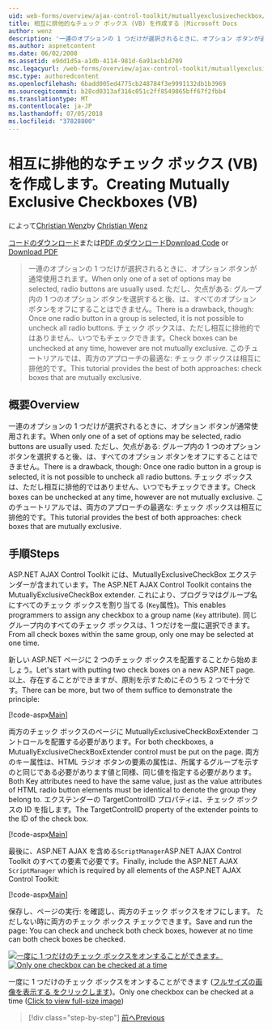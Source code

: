 ```yaml
---
uid: web-forms/overview/ajax-control-toolkit/mutuallyexclusivecheckbox/creating-mutually-exclusive-checkboxes-vb
title: 相互に排他的なチェック ボックス (VB) を作成する |Microsoft Docs
author: wenz
description: '一連のオプションの 1 つだけが選択されるときに、オプション ボタンが通常使用されます。 ただし、欠点がある: グループ内の 1 つのオプション ボタンを選択すると、.'
ms.author: aspnetcontent
ms.date: 06/02/2008
ms.assetid: e9dd1d5a-a1db-4114-981d-6a91acb1d709
msc.legacyurl: /web-forms/overview/ajax-control-toolkit/mutuallyexclusivecheckbox/creating-mutually-exclusive-checkboxes-vb
msc.type: authoredcontent
ms.openlocfilehash: 6badd005ed4775cb248784f3e9991132db1b3969
ms.sourcegitcommit: b28cd0313af316c051c2ff8549865bff67f2fbb4
ms.translationtype: MT
ms.contentlocale: ja-JP
ms.lasthandoff: 07/05/2018
ms.locfileid: "37828800"
---
```

<a name="creating-mutually-exclusive-checkboxes-vb"></a><span data-ttu-id="e5f8a-104">相互に排他的なチェック ボックス (VB) を作成します。</span><span class="sxs-lookup"><span data-stu-id="e5f8a-104">Creating Mutually Exclusive Checkboxes (VB)</span></span>
====================
<span data-ttu-id="e5f8a-105">によって[Christian Wenz](https://github.com/wenz)</span><span class="sxs-lookup"><span data-stu-id="e5f8a-105">by [Christian Wenz](https://github.com/wenz)</span></span>

<span data-ttu-id="e5f8a-106">[コードのダウンロード](http://download.microsoft.com/download/9/3/f/93f8daea-bebd-4821-833b-95205389c7d0/MutuallyExclusiveCheckBox0.vb.zip)または[PDF のダウンロード](http://download.microsoft.com/download/b/6/a/b6ae89ee-df69-4c87-9bfb-ad1eb2b23373/mutuallyexclusivecheckbox0VB.pdf)</span><span class="sxs-lookup"><span data-stu-id="e5f8a-106">[Download Code](http://download.microsoft.com/download/9/3/f/93f8daea-bebd-4821-833b-95205389c7d0/MutuallyExclusiveCheckBox0.vb.zip) or [Download PDF](http://download.microsoft.com/download/b/6/a/b6ae89ee-df69-4c87-9bfb-ad1eb2b23373/mutuallyexclusivecheckbox0VB.pdf)</span></span>

> <span data-ttu-id="e5f8a-107">一連のオプションの 1 つだけが選択されるときに、オプション ボタンが通常使用されます。</span><span class="sxs-lookup"><span data-stu-id="e5f8a-107">When only one of a set of options may be selected, radio buttons are usually used.</span></span> <span data-ttu-id="e5f8a-108">ただし、欠点がある: グループ内の 1 つのオプション ボタンを選択すると後、は、すべてのオプション ボタンをオフにすることはできません。</span><span class="sxs-lookup"><span data-stu-id="e5f8a-108">There is a drawback, though: Once one radio button in a group is selected, it is not possible to uncheck all radio buttons.</span></span> <span data-ttu-id="e5f8a-109">チェック ボックスは、ただし相互に排他的ではありません、いつでもチェックできます。</span><span class="sxs-lookup"><span data-stu-id="e5f8a-109">Check boxes can be unchecked at any time, however are not mutually exclusive.</span></span> <span data-ttu-id="e5f8a-110">このチュートリアルでは、両方のアプローチの最適な: チェック ボックスは相互に排他的です。</span><span class="sxs-lookup"><span data-stu-id="e5f8a-110">This tutorial provides the best of both approaches: check boxes that are mutually exclusive.</span></span>


## <a name="overview"></a><span data-ttu-id="e5f8a-111">概要</span><span class="sxs-lookup"><span data-stu-id="e5f8a-111">Overview</span></span>

<span data-ttu-id="e5f8a-112">一連のオプションの 1 つだけが選択されるときに、オプション ボタンが通常使用されます。</span><span class="sxs-lookup"><span data-stu-id="e5f8a-112">When only one of a set of options may be selected, radio buttons are usually used.</span></span> <span data-ttu-id="e5f8a-113">ただし、欠点がある: グループ内の 1 つのオプション ボタンを選択すると後、は、すべてのオプション ボタンをオフにすることはできません。</span><span class="sxs-lookup"><span data-stu-id="e5f8a-113">There is a drawback, though: Once one radio button in a group is selected, it is not possible to uncheck all radio buttons.</span></span> <span data-ttu-id="e5f8a-114">チェック ボックスは、ただし相互に排他的ではありません、いつでもチェックできます。</span><span class="sxs-lookup"><span data-stu-id="e5f8a-114">Check boxes can be unchecked at any time, however are not mutually exclusive.</span></span> <span data-ttu-id="e5f8a-115">このチュートリアルでは、両方のアプローチの最適な: チェック ボックスは相互に排他的です。</span><span class="sxs-lookup"><span data-stu-id="e5f8a-115">This tutorial provides the best of both approaches: check boxes that are mutually exclusive.</span></span>

## <a name="steps"></a><span data-ttu-id="e5f8a-116">手順</span><span class="sxs-lookup"><span data-stu-id="e5f8a-116">Steps</span></span>

<span data-ttu-id="e5f8a-117">ASP.NET AJAX Control Toolkit には、MutuallyExclusiveCheckBox エクステンダーが含まれています。</span><span class="sxs-lookup"><span data-stu-id="e5f8a-117">The ASP.NET AJAX Control Toolkit contains the MutuallyExclusiveCheckBox extender.</span></span> <span data-ttu-id="e5f8a-118">これにより、プログラマはグループ名にすべてのチェック ボックスを割り当てる (`Key`属性)。</span><span class="sxs-lookup"><span data-stu-id="e5f8a-118">This enables programmers to assign any checkbox to a group name (`Key` attribute).</span></span> <span data-ttu-id="e5f8a-119">同じグループ内のすべてのチェック ボックスは、1 つだけを一度に選択できます。</span><span class="sxs-lookup"><span data-stu-id="e5f8a-119">From all check boxes within the same group, only one may be selected at one time.</span></span>

<span data-ttu-id="e5f8a-120">新しい ASP.NET ページに 2 つのチェック ボックスを配置することから始めましょう。</span><span class="sxs-lookup"><span data-stu-id="e5f8a-120">Let's start with putting two check boxes on a new ASP.NET page.</span></span> <span data-ttu-id="e5f8a-121">以上、存在することができますが、原則を示すためにそのうち 2 つで十分です。</span><span class="sxs-lookup"><span data-stu-id="e5f8a-121">There can be more, but two of them suffice to demonstrate the principle:</span></span>

[!code-aspx[Main](creating-mutually-exclusive-checkboxes-vb/samples/sample1.aspx)]

<span data-ttu-id="e5f8a-122">両方のチェック ボックスのページに MutuallyExclusiveCheckBoxExtender コントロールを配置する必要があります。</span><span class="sxs-lookup"><span data-stu-id="e5f8a-122">For both checkboxes, a MutuallyExclusiveCheckBoxExtender control must be put on the page.</span></span> <span data-ttu-id="e5f8a-123">両方のキー属性は、HTML ラジオ ボタンの要素の属性は、所属するグループを示すのと同じである必要があります値と同様、同じ値を指定する必要があります。</span><span class="sxs-lookup"><span data-stu-id="e5f8a-123">Both Key attributes need to have the same value, just as the value attributes of HTML radio button elements must be identical to denote the group they belong to.</span></span> <span data-ttu-id="e5f8a-124">エクステンダーの TargetControlID プロパティは、チェック ボックスの ID を指します。</span><span class="sxs-lookup"><span data-stu-id="e5f8a-124">The TargetControlID property of the extender points to the ID of the check box.</span></span>

[!code-aspx[Main](creating-mutually-exclusive-checkboxes-vb/samples/sample2.aspx)]

<span data-ttu-id="e5f8a-125">最後に、ASP.NET AJAX を含める`ScriptManager`ASP.NET AJAX Control Toolkit のすべての要素で必要です。</span><span class="sxs-lookup"><span data-stu-id="e5f8a-125">Finally, include the ASP.NET AJAX `ScriptManager` which is required by all elements of the ASP.NET AJAX Control Toolkit:</span></span>

[!code-aspx[Main](creating-mutually-exclusive-checkboxes-vb/samples/sample3.aspx)]

<span data-ttu-id="e5f8a-126">保存し、ページの実行: を確認し、両方のチェック ボックスをオフにします。 ただしない時に両方のチェック ボックス チェックできます。</span><span class="sxs-lookup"><span data-stu-id="e5f8a-126">Save and run the page: You can check and uncheck both check boxes, however at no time can both check boxes be checked.</span></span>


<span data-ttu-id="e5f8a-127">[![一度に 1 つだけのチェック ボックスをオンすることができます。](creating-mutually-exclusive-checkboxes-vb/_static/image2.png)](creating-mutually-exclusive-checkboxes-vb/_static/image1.png)</span><span class="sxs-lookup"><span data-stu-id="e5f8a-127">[![Only one checkbox can be checked at a time](creating-mutually-exclusive-checkboxes-vb/_static/image2.png)](creating-mutually-exclusive-checkboxes-vb/_static/image1.png)</span></span>

<span data-ttu-id="e5f8a-128">一度に 1 つだけのチェック ボックスをオンすることができます ([フルサイズの画像を表示する をクリックします](creating-mutually-exclusive-checkboxes-vb/_static/image3.png))。</span><span class="sxs-lookup"><span data-stu-id="e5f8a-128">Only one checkbox can be checked at a time ([Click to view full-size image](creating-mutually-exclusive-checkboxes-vb/_static/image3.png))</span></span>

> [!div class="step-by-step"]
> [<span data-ttu-id="e5f8a-129">前へ</span><span class="sxs-lookup"><span data-stu-id="e5f8a-129">Previous</span></span>](creating-mutually-exclusive-checkboxes-cs.md)
